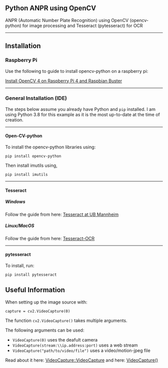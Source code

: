 ## Python ANPR using OpenCV

ANPR (Automatic Number Plate Recognition) using OpenCV (opencv-python) for image processing and Tesseract (pytesseract) for OCR
***
## Installation

### Raspberry Pi
Use the following to guide to install opencv-python on a raspberry pi:

[Install OpenCV 4 on Raspberry Pi 4 and Raspbian Buster](https://www.pyimagesearch.com/2019/09/16/install-opencv-4-on-raspberry-pi-4-and-raspbian-buster/)
***

### General Installation (IDE)
The steps below assume you already have Python and `pip` installed. I am using Python 3.8 for this example as it is the most up-to-date at the time of creation.
***

#### Open-CV-python

To install the opencv-python libraries using:

`pip install opencv-python`

Then install imutils using,

`pip install imutils`
***
#### Tesseract

##### Windows

Follow the guide from here: [Tesseract at UB Mannheim](https://github.com/UB-Mannheim/tesseract/wiki)

##### Linux/MacOS

Follow the guide from here: [Tesseract-OCR](https://github.com/tesseract-ocr/tesseract/wiki)
***
#### pytesseract

To install, run:

`pip install pytesseract`


## Useful Information

When setting up the image source with:

`capture = cv2.VideoCapture(0)`

The function `cv2.VideoCapture()` takes multiple arguments.

The following arguments can be used:
- `VideoCapture(0)` uses the deafult camera
- `VideoCapture(stream:\\ip.address:port)` uses a web stream
- `VideoCapture("path/to/video/file")` uses a video/motion-jpeg file

Read about it here: [VideoCapture::VideoCapture](https://docs.opencv.org/2.4/modules/highgui/doc/reading_and_writing_images_and_video.html#videocapture)
and here: [VideoCapture()](https://docs.opencv.org/3.4/d8/dfe/classcv_1_1VideoCapture.html#a57c0e81e83e60f36c83027dc2a188e80)
